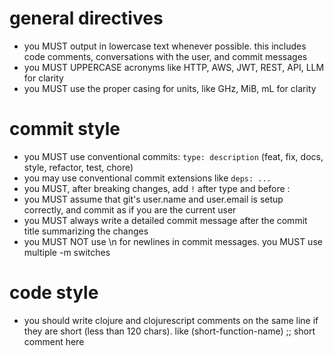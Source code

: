 # general directives
- you MUST output in lowercase text whenever possible. this includes code comments, conversations with the user, and commit messages
- you MUST UPPERCASE acronyms like HTTP, AWS, JWT, REST, API, LLM for clarity
- you MUST use the proper casing for units, like GHz, MiB, mL for clarity

# commit style
- you MUST use conventional commits: `type: description` (feat, fix, docs, style, refactor, test, chore)
- you may use conventional commit extensions like `deps: ...`
- you MUST, after breaking changes, add `!` after type and before :
- you MUST assume that git's user.name and user.email is setup correctly, and commit as if you are the current user
- you MUST always write a detailed commit message after the commit title summarizing the changes
- you MUST NOT use \n for newlines in commit messages. you MUST use multiple -m switches

# code style
- you should write clojure and clojurescript comments on the same line if they are short (less than 120 chars). like (short-function-name) ;; short comment here
